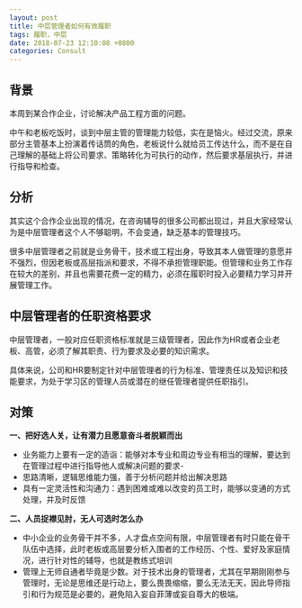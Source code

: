 ```yaml
---
layout: post
title: 中层管理者如何有效履职
tags: 履职，中层
date: 2018-07-23 12:10:08 +0800
categories: Consult
---
```


## 背景
本周到某合作企业，讨论解决产品工程方面的问题。

中午和老板吃饭时，谈到中层主管的管理能力较低，实在是恼火。经过交流，原来部分主管基本上扮演着传话筒的角色，老板说什么就给员工传达什么，而不是在自己理解的基础上将公司要求、策略转化为可执行的动作，然后要求基层执行，并进行指导和检查。

## 分析
其实这个合作企业出现的情况，在咨询辅导的很多公司都出现过，并且大家经常认为是中层管理者这个人不够聪明，不会变通，缺乏基本的管理技巧。

很多中层管理者之前就是业务骨干，技术或工程出身，导致其本人做管理的意愿并不强烈，但因老板或高层指派和要求，不得不承担管理职能。但管理和业务工作存在较大的差别，并且也需要花费一定的精力，必须在履职时投入必要精力学习并开展管理工作。

## 中层管理者的任职资格要求
中层管理者，一般对应任职资格标准就是三级管理者，因此作为HR或者企业老板、高管，必须了解其职责、行为要求及必要的知识需求。

具体来说，公司和HR要制定针对中层管理者的行为标准、管理责任以及知识和技能要求，为处于学习区的管理人员或潜在的继任管理者提供任职指引。

## 对策
**一、把好选人关，让有潜力且愿意奋斗者脱颖而出**

- 业务能力上要有一定的造诣：能够对本专业和周边专业有相当的理解，要达到在管理过程中进行指导他人或解决问题的要求- 
- 思路清晰，逻辑思维能力强，善于分析问题并给出解决思路
- 具有一定灵活性和沟通力：遇到困难或难以改变的员工时，能够以变通的方式处理，并及时反馈

**二、人员捉襟见肘，无人可选时怎么办**

- 中小企业的业务骨干并不多，人才盘点空间有限，中层管理者有时只能在骨干队伍中选择，此时老板或高层要分析入围者的工作经历、个性、爱好及家庭情况，进行针对性的辅导，也就是教练式培训
- 管理上无师自通者毕竟是少数。对于技术出身的管理者，尤其在早期刚刚参与管理时，无论是思维还是行动上，要么畏畏缩缩，要么无法无天，因此导师指引和行为规范是必要的，避免陷入妄自菲薄或妄自尊大的极端。